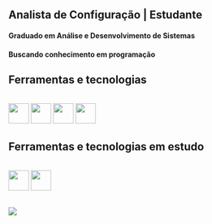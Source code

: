 ## Analista de Configuração | Estudante 

<h4>Graduado em Análise e Desenvolvimento de Sistemas</h4>
<h4>Buscando conhecimento em programação</h4>

## Ferramentas e tecnologias </h2>

<div style="display: inline_block">
  <br>

  <img  width ="40" src="https://cdn.jsdelivr.net/gh/devicons/devicon/icons/css3/css3-original.svg" />
  <img  width ="40" src="https://cdn.jsdelivr.net/gh/devicons/devicon/icons/html5/html5-original.svg" />          
  <img width ="40" src="https://cdn.jsdelivr.net/gh/devicons/devicon/icons/javascript/javascript-original.svg">   
  <img width ="40" src="https://cdn.jsdelivr.net/gh/devicons/devicon/icons/csharp/csharp-original.svg">

</div>

## Ferramentas e tecnologias em estudo </h2>

<div style="display: inline_block">
  <br>
  
  <img width ="40" src="https://cdn.jsdelivr.net/gh/devicons/devicon/icons/dot-net/dot-net-original.svg" />
  <img width ="40" src="https://cdn.jsdelivr.net/gh/devicons/devicon/icons/git/git-original.svg" />
          
  
</div>

##

<div> 
  <a href="https://www.linkedin.com/in/jo%C3%A3o-guedes-40b765186" target="_blank"><img src="https://img.shields.io/badge/-LinkedIn-%230077B5?style=for-the-badge&logo=linkedin&logoColor=white" target="_blank"></a> 
</div>
